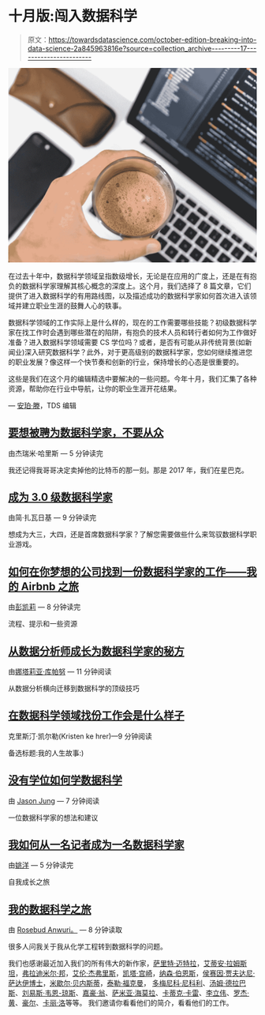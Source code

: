 # 十月版:闯入数据科学

> 原文：<https://towardsdatascience.com/october-edition-breaking-into-data-science-2a845963816e?source=collection_archive---------17----------------------->

![](img/7d83c8b272580c9bdef5f2484656d917.png)

在过去十年中，数据科学领域呈指数级增长，无论是在应用的广度上，还是在有抱负的数据科学家理解其核心概念的深度上。这个月，我们选择了 8 篇文章，它们提供了进入数据科学的有用路线图，以及描述成功的数据科学家如何首次进入该领域并建立职业生涯的鼓舞人心的轶事。

数据科学领域的工作实际上是什么样的，现在的工作需要哪些技能？初级数据科学家在找工作时会遇到哪些潜在的陷阱，有抱负的技术人员和转行者如何为工作做好准备？进入数据科学领域需要 CS 学位吗？或者，是否有可能从非传统背景(如新闻业)深入研究数据科学？此外，对于更高级别的数据科学家，您如何继续推进您的职业发展？像这样一个快节奏和创新的行业，保持增长的心态是很重要的。

这些是我们在这个月的编辑精选中要解决的一些问题。今年十月，我们汇集了各种资源，帮助你在行业中导航，让你的职业生涯开花结果。

— [安珀·滕](https://medium.com/u/2a58d8e73e5a?source=post_page-----2a845963816e--------------------------------)，TDS 编辑

## [要想被聘为数据科学家，不要从众](/the-economics-of-getting-hired-as-a-data-scientist-e3882933b43c)

由杰瑞米·哈里斯 — 5 分钟读完

我还记得我哥哥决定卖掉他的比特币的那一刻。那是 2017 年，我们在星巴克。

## [成为 3.0 级数据科学家](/becoming-a-level-3-0-data-scientist-52641ff73cb3)

由简·扎瓦日基 — 9 分钟读完

想成为大三，大四，还是首席数据科学家？了解您需要做些什么来驾驭数据科学职业游戏。

## [如何在你梦想的公司找到一份数据科学家的工作——我的 Airbnb 之旅](/how-to-land-a-data-scientist-job-at-your-dream-company-my-journey-to-airbnb-f6a1e99892e8)

由[彭凯莉](https://medium.com/u/f4a64ff38660?source=post_page-----2a845963816e--------------------------------) — 8 分钟读完

流程、提示和一些资源

## [从数据分析师成长为数据科学家的秘方](/the-secret-sauce-for-growing-from-a-data-analyst-to-a-data-scientist-819595c3c43c)

由[娜塔莉亚·库帕努](https://medium.com/u/25c7fde7b6e2?source=post_page-----2a845963816e--------------------------------) — 11 分钟阅读

从数据分析横向迁移到数据科学的顶级技巧

## [在数据科学领域找份工作会是什么样子](/what-getting-a-job-in-data-science-might-look-like-f94ddb788a5e)

克里斯汀·凯尔勒(Kristen ke hrer)—9 分钟阅读

备选标题:我的人生故事:)

## [没有学位如何学数据科学](/how-to-data-science-without-a-degree-79d8388a49ba)

由 [Jason Jung](https://medium.com/u/a241d4128012?source=post_page-----2a845963816e--------------------------------) — 7 分钟阅读

一位数据科学家的想法和建议

## [我如何从一名记者成为一名数据科学家](/how-i-went-from-a-journalist-to-a-data-scientist-27a9def05b7d)

由[姚洋](https://medium.com/u/5a719c20527a?source=post_page-----2a845963816e--------------------------------) — 5 分钟读完

自我成长之旅

## [我的数据科学之旅](/my-journey-into-data-science-39e9bbbbf452)

由 [Rosebud Anwuri。](https://medium.com/u/a7875cc0d78e?source=post_page-----2a845963816e--------------------------------) — 8 分钟读取

很多人问我关于我从化学工程转到数据科学的问题。

我们也感谢最近加入我们的所有伟大的新作家，[萨里特·迈特拉](https://medium.com/u/c611876588a8?source=post_page-----2a845963816e--------------------------------)，[艾蒂安·拉姆斯坦](https://medium.com/u/e1b2b5e8d23c?source=post_page-----2a845963816e--------------------------------)，[弗拉迪米尔·邦](https://medium.com/u/8422566a99c9?source=post_page-----2a845963816e--------------------------------)，[艾伦·杰弗里斯](https://medium.com/u/b6454629b191?source=post_page-----2a845963816e--------------------------------)，[凯塔·宫崎](https://medium.com/u/af1c982100b3?source=post_page-----2a845963816e--------------------------------)，[纳森·伯恩斯](https://medium.com/u/d7bd2c02787b?source=post_page-----2a845963816e--------------------------------)，[侯赛因·贾夫达尼·萨达伊博士](https://medium.com/u/1ee7b5893428?source=post_page-----2a845963816e--------------------------------)，[米歇尔·贝内斯蒂](https://medium.com/u/9515e0e75a23?source=post_page-----2a845963816e--------------------------------)，[泰勒·福克曼](https://medium.com/u/47ca8d25c93f?source=post_page-----2a845963816e--------------------------------)， [](https://medium.com/u/1ee7b5893428?source=post_page-----2a845963816e--------------------------------) [多梅尼科·尼科利](https://medium.com/u/e842201e61d2?source=post_page-----2a845963816e--------------------------------)、[汤姆·德拉巴斯](https://medium.com/u/44003e7498c6?source=post_page-----2a845963816e--------------------------------)、[刘易斯·韦恩-琼斯](https://medium.com/u/5b229ff495b5?source=post_page-----2a845963816e--------------------------------)、[嘉豪·翁](https://medium.com/u/eb5be9b213df?source=post_page-----2a845963816e--------------------------------)、[萨米亚·海莫拉](https://medium.com/u/30a52b8b39d2?source=post_page-----2a845963816e--------------------------------)、[卡蒂克·卡雷](https://medium.com/u/2c9d8b2edb6e?source=post_page-----2a845963816e--------------------------------)、[李立伟](https://medium.com/u/72c98619a048?source=post_page-----2a845963816e--------------------------------)、[罗杰·黄](https://medium.com/u/dc13114474a8?source=post_page-----2a845963816e--------------------------------)、[豪尔](https://medium.com/u/adb62d293355?source=post_page-----2a845963816e--------------------------------)、[卡丽·洛](https://medium.com/u/2780ee205e68?source=post_page-----2a845963816e--------------------------------)等等。 我们邀请你看看他们的简介，看看他们的工作。